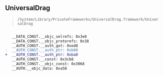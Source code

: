 ## UniversalDrag

> `/System/Library/PrivateFrameworks/UniversalDrag.framework/UniversalDrag`

```diff

   __DATA_CONST.__objc_selrefs: 0x3e8
   __DATA_CONST.__objc_protorefs: 0x38
   __AUTH_CONST.__auth_got: 0xed8
-  __AUTH_CONST.__auth_ptr: 0xb60
+  __AUTH_CONST.__auth_ptr: 0xba0
   __AUTH_CONST.__const: 0x3cb8
   __AUTH_CONST.__objc_const: 0x3068
   __AUTH.__objc_data: 0xa58

```
